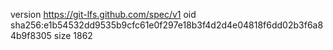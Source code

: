version https://git-lfs.github.com/spec/v1
oid sha256:e1b54532dd9535b9cfc61e0f297e18b3f4d2d4e04818f6dd02b3f6a84b9f8305
size 1862
